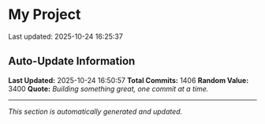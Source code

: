 # My Project


Last updated: 2025-10-24 16:25:37





































































































































































































































































































































































































































































































































































































































































































































































































































































































































































































































































































































































































































































































































































































































































































































































































































































































































































































































































## Auto-Update Information

**Last Updated:** 2025-10-24 16:50:57
**Total Commits:** 1406
**Random Value:** 3400
**Quote:** _Building something great, one commit at a time._

---
_This section is automatically generated and updated._